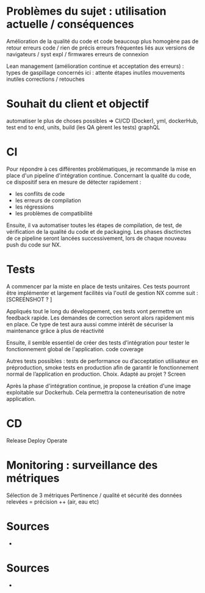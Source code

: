 # Problèmes du sujet : utilisation actuelle / conséquences

Amélioration de la qualité du code et code beaucoup plus homogène 
pas de retour erreurs code / rien de précis
erreurs fréquentes liés aux versions de navigateurs / syst expl / firmwares
erreurs de connexion

Lean management (amélioration continue et acceptation des erreurs) : types de gaspillage concernés ici :
attente
étapes inutiles
mouvements inutiles
corrections / retouches

# Souhait du client et objectif 
automatiser le plus de choses possibles => CI/CD (Docker), yml, dockerHub, test end to end, units, build (les QA gèrent les tests) graphQL

# CI
Pour répondre à ces différentes problématiques, je recommande la mise en place d'un pipeline d'intégration continue. Concernant la qualité du code, ce dispositif sera en mesure de détecter rapidement :
- les conflits de code
- les erreurs de compilation
- les régressions
- les problèmes de compatibilité

Ensuite, il va automatiser toutes les étapes de compilation, de test, de vérification de la qualité du code et de packaging.
Les phases disctinctes de ce pipeline seront lancées successivement, lors de chaque nouveau push du code sur NX.

# Tests
A commencer par la miste en place de tests unitaires. Ces tests pourront être implémenter et largement facilités via l'outil de gestion NX comme suit :
[SCREENSHOT ? ]

Appliqués tout le long du développement, ces tests vont permettre un feedback rapide. Les demandes de correction seront alors rapidement mis en place.
Ce type de test aura aussi comme intérêt de sécuriser la maintenance grâce à plus de réactivité

Ensuite, il semble essentiel de créer des tests d'intégration pour tester le fonctionnement global de l'application.
code coverage

Autres tests possibles : tests de performance ou d’acceptation utilisateur en préproduction, smoke tests en production afin de garantir le fonctionnement normal de l’application en production.
Choix. Adapté au projet ?
Screen


Après la phase d'intégration continue, je propose la création d'une image exploitable sur Dockerhub. Cela permettra la conteneurisation de notre application. 

# CD
Release
Deploy
Operate

# Monitoring : surveillance des métriques
Sélection de 3 métriques
Pertinence / qualité et sécurité des données relevées = précision ++ (air, eau etc)

# Sources
-


# Sources
-
